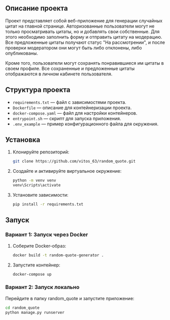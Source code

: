 ## Описание проекта

Проект представляет собой веб-приложение для генерации случайных цитат на главной странице. Авторизованные пользователи могут не только просматривать цитаты, но и добавлять свои собственные. Для этого необходимо заполнить форму и отправить цитату на модерацию. Все предложенные цитаты получают статус "На рассмотрении", и после проверки модератором они могут быть либо отклонены, либо опубликованы.

Кроме того, пользователи могут сохранять понравившиеся им цитаты в своем профиле. Все сохраненные и предложенные цитаты отображаются в личном кабинете пользователя.

## Структура проекта

- `requirements.txt` — файл с зависимостями проекта.
- `Dockerfile` — описание для контейнеризации проекта.
- `docker-compose.yaml` — файл для настройки контейнеров.
- `entrypoint.sh` — скрипт для запуска приложения.
- `.env_example` — пример конфигурационного файла для окружения.

## Установка


1. Клонируйте репозиторий:

    ```bash
    git clone https://github.com/vitos_63/random_quote.git
    ```

2. Создайте и активируйте виртуальное окружение:

    ```bash
    python -m venv venv
    venv\Scripts\activate 
    ```

3. Установите зависимости:

    ```bash
    pip install -r requirements.txt
    ```

## Запуск

### Вариант 1: Запуск через Docker

1. Соберите Docker-образ:

    ```bash
    docker build -t random-quote-generator .
    ```

2. Запустите контейнер:

    ```bash
    docker-compose up
    ```

### Вариант 2: Запуск локально

Перейдите в папку random_quote и запустите приложение:

```bash
cd random_quote
python manage.py runserver